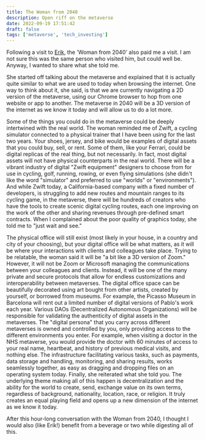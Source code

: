 ```yaml
---
title: The Woman from 2040
description: Open riff on the metaverse
date: 2022-09-19 17:51:42
draft: false
tags: ['metaverse', 'tech_investing']
---
```


Following a visit to [Erik](https://yourweekendreading.substack.com/p/ywr-the-woman-from-2040), the 'Woman from 2040' also paid me a visit. I am not sure this was the same person who visited him, but could well be. Anyway, I wanted to share what she told me.

She started off talking about the metaverse and explained that it is actually quite similar to what we are used to today when browsing the internet. One way to think about it, she said, is that we are currently navigating a 2D version of the metaverse, using our Chrome browser to hop from one website or app to another. The metaverse in 2040 will be a 3D version of the internet as we know it today and will allow us to do a lot more.

Some of the things you could do in the metaverse could be deeply intertwined with the real world. The woman reminded me of Zwift, a cycling simulator connected to a physical trainer that I have been using for the last two years. Your shoes, jersey, and bike would be examples of digital assets that you could buy, sell, or rent. Some of them, like your Ferrari, could be digital replicas of the real thing, but not necessarily. In fact, most digital assets will not have physical counterparts in the real world. There will be a vibrant industry of digital "Zwift equipment" designers to choose from for use in cycling, golf, running, rowing, or even flying simulations (she didn't like the word "simulator" and preferred to use "worlds" or "environments"). And while Zwift today, a California-based company with a fixed number of developers, is struggling to add new routes and mountain ranges to its cycling game, in the metaverse, there will be hundreds of creators who have the tools to create scenic digital cycling routes, each one improving on the work of the other and sharing revenues through pre-defined smart contracts. When I complained about the poor quality of graphics today, she told me to "just wait and see."

The physical office will still exist (most likely in your house, in a country and city of your choosing), but your digital office will be what matters, as it will be where your interactions with clients and colleagues take place. Trying to be relatable, the woman said it will be "a bit like a 3D version of Zoom." However, it will not be Zoom or Microsoft managing the communications between your colleagues and clients. Instead, it will be one of the many private and secure protocols that allow for endless customizations and interoperability between metaverses. The digital office space can be beautifully decorated using art bought from other artists, created by yourself, or borrowed from museums. For example, the Picasso Museum in Barcelona will rent out a limited number of digital versions of Pablo's work each year. Various DAOs (Decentralized Autonomous Organizations) will be responsible for validating the authenticity of digital assets in the metaverses. The "digital persona" that you carry across different metaverses is owned and controlled by you, only providing access to the different environments you enter. For example, when visiting a doctor in the NHS metaverse, you would provide the doctor with 60 minutes of access to your real name, heartbeat, and history of previous medical visits, and nothing else. The infrastructure facilitating various tasks, such as payments, data storage and handling, monitoring, and sharing results, works seamlessly together, as easy as dragging and dropping files on an operating system today. Finally, she reiterated what she told you. The underlying theme making all of this happen is decentralization and the ability for the world to create, send, exchange value on its own terms, regardless of background, nationality, location, race, or religion. It truly creates an equal playing field and opens up a new dimension of the internet as we know it today.

After this hour-long conversation with the Woman from 2040, I thought I would also (like Erik!) benefit from a beverage or two while digesting all of this.